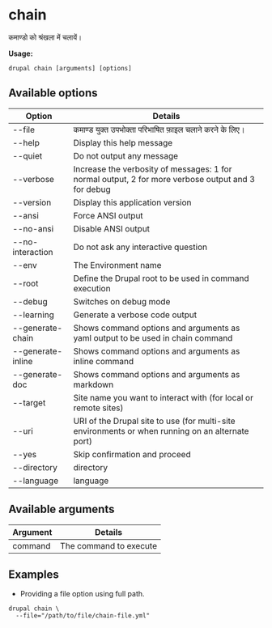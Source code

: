 # chain
कमाण्डो को श्रंखला में चलायें।

**Usage:**
```
drupal chain [arguments] [options]
```

## Available options
Option | Details
-------|-------------
--file | कमाण्ड युक्त उपभोक्ता परिभाषित फ़ाइल चलाने करने के लिए।
--help | Display this help message
--quiet | Do not output any message
--verbose | Increase the verbosity of messages: 1 for normal output, 2 for more verbose output and 3 for debug
--version | Display this application version
--ansi | Force ANSI output
--no-ansi | Disable ANSI output
--no-interaction | Do not ask any interactive question
--env | The Environment name
--root | Define the Drupal root to be used in command execution
--debug | Switches on debug mode
--learning | Generate a verbose code output
--generate-chain | Shows command options and arguments as yaml output to be used in chain command
--generate-inline | Shows command options and arguments as inline command
--generate-doc | Shows command options and arguments as markdown
--target | Site name you want to interact with (for local or remote sites)
--uri | URI of the Drupal site to use (for multi-site environments or when running on an alternate port)
--yes | Skip confirmation and proceed
--directory | directory
--language | language

## Available arguments
Argument | Details
---------|-------------
command | The command to execute

## Examples
* Providing a file option using full path.
```
drupal chain \
  --file="/path/to/file/chain-file.yml"
```
